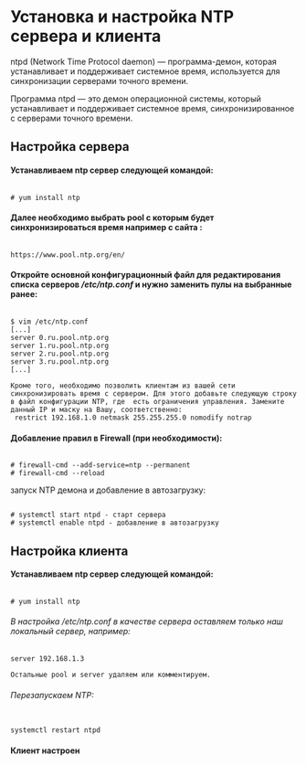 # Установка и настройка NTP сервера и клиента

ntpd (Network Time Protocol daemon) — программа-демон, которая устанавливает и поддерживает системное время, используется для синхронизации серверами точного времени.

Программа ntpd — это демон операционной системы, который устанавливает и поддерживает системное время, синхронизированное с серверами точного времени. 

## Настройка сервера

#### Устанавливаем ntp сервер следующей командой:
```

# yum install ntp
```
#### Далее необходимо выбрать pool с которым будет синхронизироваться время например с сайта :
```

https://www.pool.ntp.org/en/
```
#### Откройте основной конфигурационный файл для редактирования списка серверов */etc/ntp.conf* и нужно заменить пулы на выбранные ранее:
```

$ vim /etc/ntp.conf
[...]
server 0.ru.pool.ntp.org
server 1.ru.pool.ntp.org
server 2.ru.pool.ntp.org
server 3.ru.pool.ntp.org
[...]

Кроме того, необходимо позволить клиентам из вашей сети синхронизировать время с сервером. Для этого добавьте следующую строку в файл конфигурации NTP, где  есть ограничения управления. Замените данный IP и маску на Вашу, соответственно:
 restrict 192.168.1.0 netmask 255.255.255.0 nomodify notrap
 ```


#### Добавление правил в Firewall (при необходимости):
```

# firewall-cmd --add-service=ntp --permanent
# firewall-cmd --reload
```

запуск NTP демона и добавление в автозагрузку:
```

# systemctl start ntpd - старт сервера
# systemctl enable ntpd - добавление в автозагрузку
```


## Настройка клиента

#### Устанавливаем ntp сервер следующей командой:
```

# yum install ntp
```

###### В настройка /etc/ntp.conf в качестве сервера оставляем только наш локальный сервер, например:

```
server 192.168.1.3

Остальные pool и server удаляем или комментируем.

```

###### Перезапускаем NTP:
```

systemctl restart ntpd
```
#### Клиент настроен
